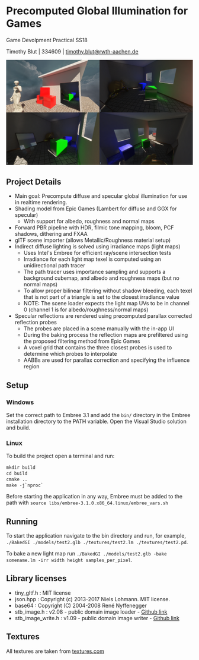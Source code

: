 Precomputed Global Illumination for Games
==============

Game Devolpment Practical SS18

Timothy Blut | 334609 | <timothy.blut@rwth-aachen.de>

![Screenshots](Screenshots.png)

## Project Details

* Main goal: Precompute diffuse and specular global illumination for use in realtime rendering.
* Shading model from Epic Games (Lambert for diffuse and GGX for specular)
	* With support for albedo, roughness and normal maps
* Forward PBR pipeline with HDR, filmic tone mapping, bloom, PCF shadows, dithering and FXAA
* glTF scene importer (allows Metallic/Roughness material setup)
* Indirect diffuse lighting is solved using irradiance maps (light maps)
    * Uses Intel's Embree for efficient ray/scene intersection tests
	* Irradiance for each light map texel is computed using an unidirectional path tracer
	* The path tracer uses importance sampling and supports a background cubemap, and albedo and roughness maps (but no normal maps)
	* To allow proper bilinear filtering without shadow bleeding, each texel that is not part of a triangle is set to the closest irradiance value
	* NOTE: The scene loader expects the light map UVs to be in channel 0 (channel 1 is for albedo/roughness/normal maps)
* Specular reflections are rendered using precomputed parallax corrected reflection probes
	* The probes are placed in a scene manually with the in-app UI
	* During the baking process the reflection maps are prefiltered using the proposed filtering method from Epic Games
	* A voxel grid that contains the three closest probes is used to determine which probes to interpolate
	* AABBs are used for parallax correction and specifying the influence region

## Setup

### Windows

Set the correct path to Embree 3.1 and add the `bin/` directory in the Embree installation directory to the PATH variable.
Open the Visual Studio solution and build.

### Linux

To build the project open a terminal and run:
    
    mkdir build
    cd build
    cmake ..
    make -j`nproc`

Before starting the application in any way, Embree must be added to the path with `source libs/embree-3.1.0.x86_64.linux/embree_vars.sh`

## Running

To start the application navigate to the bin directory and run, for example, `./BakedGI ./models/test2.glb ./textures/test2.lm ./textures/test2.pd`.

To bake a new light map run `./BakedGI ./models/test2.glb -bake somename.lm -irr width height samples_per_pixel`.

## Library licenses

* tiny_gltf.h : MIT license
* json.hpp : Copyright (c) 2013-2017 Niels Lohmann. MIT license.
* base64 : Copyright (C) 2004-2008 René Nyffenegger
* stb_image.h : v2.08 - public domain image loader - [Github link](https://github.com/nothings/stb/blob/master/stb_image.h)
* stb_image_write.h : v1.09 - public domain image writer - [Github link](https://github.com/nothings/stb/blob/master/stb_image_write.h)

## Textures

All textures are taken from [textures.com](https://www.textures.com/)
